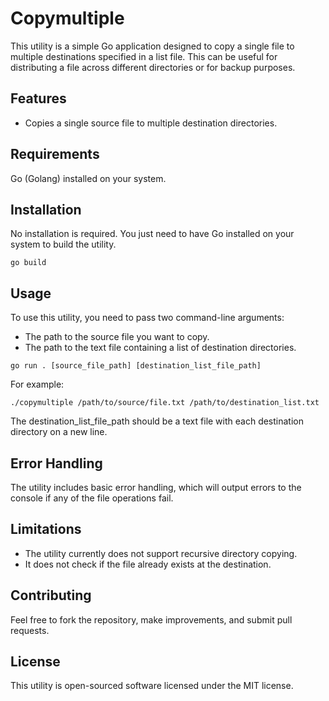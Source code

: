 # Copymultiple
This utility is a simple Go application designed to copy a single file to multiple destinations specified in a list file. This can be useful for distributing a file across different directories or for backup purposes.

## Features
- Copies a single source file to multiple destination directories.

## Requirements
Go (Golang) installed on your system.

## Installation
No installation is required. You just need to have Go installed on your system to build the utility.
```
go build
```

## Usage
To use this utility, you need to pass two command-line arguments:
- The path to the source file you want to copy.
- The path to the text file containing a list of destination directories.

`go run . [source_file_path] [destination_list_file_path]`

For example:
```
./copymultiple /path/to/source/file.txt /path/to/destination_list.txt
```
The destination_list_file_path should be a text file with each destination directory on a new line.

## Error Handling
The utility includes basic error handling, which will output errors to the console if any of the file operations fail.

## Limitations
- The utility currently does not support recursive directory copying.
- It does not check if the file already exists at the destination.

## Contributing
Feel free to fork the repository, make improvements, and submit pull requests.

## License
This utility is open-sourced software licensed under the MIT license.